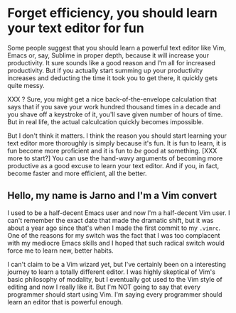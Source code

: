 
# Forget efficiency, you should learn your text editor for fun

Some people suggest that you should learn a powerful text editor like Vim,
Emacs or, say, Sublime in proper depth, because it will increase your
productivity. It sure sounds like a good reason and I'm all for increased
productivity. But if you actually start summing up your productivity increases
and deducting the time it took you to get there, it quickly gets quite messy.

XXX ? Sure, you might get a nice back-of-the-envelope calculation that says that if
you save your work hundred thousand times in a decade and you shave off a
keystroke of it, you'll save given number of hours of time. But in real life,
the actual calculcation quickly becomes impossible.

But I don't think it matters. I think the reason you should start learning
your text editor more thoroughly is simply because it's fun. It is fun to
learn, it is fun become more proficient and it is fun to *be* good at
something. [XXX more to start?] You can use the hand-wavy arguments of
becoming more productive as a good excuse to learn your text editor. And if
you, in fact, become faster and more efficient, all the better.

## Hello, my name is Jarno and I'm a Vim convert

I used to be a half-decent Emacs user and now I'm a half-decent Vim user. I
can't remember the exact date that made the dramatic shift, but it was about a
year ago since that's when I made the first commit to my `.vimrc`. One of the
reasons for my switch was the fact that I was too complacent with my mediocre
Emacs skills and I hoped that such radical switch would force me to learn new,
better habits.

I can't claim to be a Vim wizard yet, but I've certainly been on a interesting
journey to learn a totally different editor. I was highly skeptical of Vim's
basic philosophy of modality, but I eventually got used to the Vim style of
editing and now I really like it. But I'm NOT going to say that every
programmer should start using Vim. I'm saying every programmer should learn an
editor that is powerful enough.







